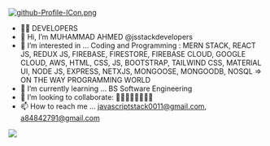 [![github-Profile-ICon.png](https://i.postimg.cc/Pr5rrN4w/github-Profile-ICon.png)](https://postimg.cc/WtxP5NxN)
- 🔴🔴 DEVELOPERS
- 👋 Hi, I’m MUHAMMAD AHMED @jsstackdevelopers
- 👀 I’m interested in ... Coding and Programming : MERN STACK, REACT JS, REDUX JS, FIREBASE, FIRESTORE, FIREBASE CLOUD, GOOGLE CLOUD, AWS, HTML, CSS, JS, BOOTSTRAP, TAILWIND CSS, MATERIAL UI, NODE JS, EXPRESS, NETXJS, MONGOOSE, MONGOODB, NOSQL => ON THE WAY PROGRAMMING WORLD
- 🌱 I’m currently learning ... BS Software Engineering
- 💞️ I’m looking to collaborate: 🚀🚀🚀🚀🚀🚀🚀🚀
- 📫 How to reach me ... javascriptstack0011@gmail.com, a84842791@gmail.com


<img src="https://github-readme-stats.vercel.app/api?username=jsstackdevelopers&&show_icons=true&title_color=ffffff&icon_color=fafafa&text_color=fafafa&bg_color=000">
